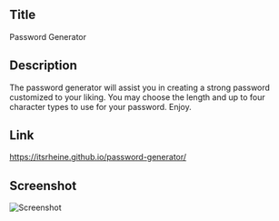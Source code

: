 ## Title
Password Generator

## Description
The password generator will assist you in creating a strong password customized to your liking.
You may choose the length and up to four character types to use for your password.
Enjoy.

## Link
https://itsrheine.github.io/password-generator/

## Screenshot
![Screenshot](develop/assets/passGen.jpg)

